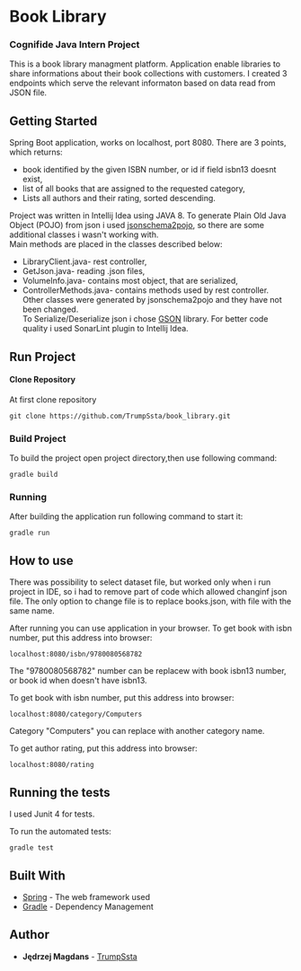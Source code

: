 # Book Library

### Cognifide Java Intern Project
This is a book library managment platform. Application enable libraries to share informations about their book collections with customers. I created 3 endpoints which serve the relevant informaton based on data read from JSON file. 
## Getting Started
Spring Boot application, works on localhost, port 8080. There are 3 points, which returns:
* book identified by the given ISBN number, or id if field isbn13 doesnt exist,
* list of all books that are assigned to the requested category,
* Lists all authors and their rating, sorted descending.

Project was written in Intellij Idea using JAVA 8. 
To generate Plain Old Java Object (POJO) from json i used [jsonschema2pojo](https://github.com/joelittlejohn/jsonschema2pojo/), so there are some additional classes i wasn't working with.<br />
Main methods are placed in the classes described below:
* LibraryClient.java- rest controller,
* GetJson.java- reading .json files,
* VolumeInfo.java- contains most object, that are serialized,
* ControllerMethods.java- contains methods used by rest controller. <br />
Other classes were generated by jsonschema2pojo and they have not been changed.<br />
To Serialize/Deserialize json i chose [GSON](https://github.com/google/gson) library. For better code quality i used SonarLint plugin to Intellij Idea.

## Run Project
#### Clone Repository

At first clone repository

```
git clone https://github.com/TrumpSsta/book_library.git
```

### Build Project
To build the project open project directory,then use following command:
```
gradle build
```

### Running
After building the application run following command to start it:
```
gradle run
```
## How to use
There was possibility to select dataset file, but worked only when i run project in IDE, so i had to remove part of code which allowed changinf json file. The only option to change file is to replace books.json, with file with the same name.<br />

After running you can use application in your browser.
To get book with isbn number, put this address into browser:

```
localhost:8080/isbn/9780080568782
```
The "9780080568782" number can be replacew with book isbn13 number, or book id when doesn't have isbn13. 

To get book with isbn number, put this address into browser:

```
localhost:8080/category/Computers  
```
Category "Computers" you can replace with another category name.

To get author rating, put this address into browser:

```
localhost:8080/rating 
```
## Running the tests
I used Junit 4 for tests.

To run the automated tests:
```
gradle test
```

## Built With

* [Spring](https://spring.io/) - The web framework used
* [Gradle](https://gradle.org/) - Dependency Management

## Author

* **Jędrzej Magdans** - [TrumpSsta](https://github.com/TrumpSsta)

